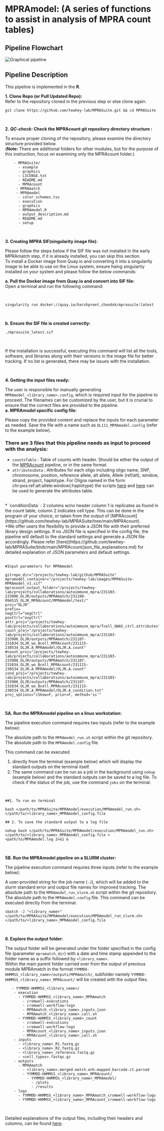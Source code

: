 # MPRAmodel: (A series of functions to assist in analysis of MPRA count tables)


## Pipeline Flowchart

![Graphical pipeline](./graphics/MPRAmodel_pipeline.svg)

## Pipeline Description

This pipeline is implemented in the **R**.


**1. Clone Repo (or Pull Updated Repo):**
<br>
Refer to the repository cloned in the previous step or else clone again.

```
git clone https://github.com/tewhey-lab/MPRASuite.git && cd MPRASuite
```
<br>

**2. **_QC-check:_** Check the MPRAcount git repository directory structure :**

To ensure proper cloning of the repository, please examine the directory structure provided below. <br>
(**Note:** There are additional folders for other modules, but for the purpose of this instruction, focus on examining only the MPRAcount folder.)
<br>

```
    - MPRASuite/  
      - example
      - graphics
      - LICENSE.txt
      - README.md
      - MPRAcount
     - MPRAmatch
     - MPRAmodel
      - color_schemes.tsv
      - execution
      - graphics
      - MPRAmodel.R
      - output_description.md
      - README.md
      - setup

```
<br>

**3. Creating MPRA SIF(singularity image file):**

Please follow the steps below if the SIF file was not installed in the early MPRAmatch step, if it is already installed, you can skip this section.
<br>
To install a Docker image from Quay.io and converting it into a singularity image to be able to use on the Linux system, ensure haing singularity installed on your system and please follow the below commands:

**a. Pull the Docker image from Quay.io and convert into SIF file:**
<br>
Open a terminal and run the following command:

<br>

```
singularity run docker://quay.io/harshpreet_chandok/mprasuite:latest
```
<br>

**b. Ensure the SIF file is created correctly:**
<br>
```
./mprasuite_latest.sif
```
<br>

If the installation is successful, executing this command will list all the tools, software, and libraries along with their versions in the image file for better tracking. If no list is generated, there may be issues with the installation.

<br>


**4.  Getting the input files ready:**

The user is responsible for manually generating ```MPRAmodel_<library_name>.config```, which is required input for the pipeline to proceed. The filenames can be customized by the user, but it is crucial to ensure that the correct files are provided to the pipeline.
<br>
**a.  MPRAmodel specific config file:**
<br>

Please copy the provided content and replace the inputs for each parameter as needed. Save the file with a name such as `OL111_MPRAmodel.config` (refer to the example below).
<br>
### There are 3 files that this pipeline needs as input to proceed with the analysis: <br>
   * `countsTable` : Table of counts with header. Should be either the output of the [MPRAcount](https://github.com/tewhey-lab/MPRASuite/tree/main/MPRAcount) pipeline, or in the same format. <br>
   * `attributesData` : Attributes for each oligo including oligo name, SNP, chromosome, position, reference allele, alt allele, Allele (ref/alt), window, strand, project, haplotype. For Oligos named in the form chr:pos:ref:alt:allele:window(:haplotype) the scripts [here](https://github.com/tewhey-lab/tag_analysis_WDL/blob/master/scripts/make_infile.py) and [here](https://github.com/tewhey-lab/tag_analysis_WDL/blob/master/scripts/make_attributes_oligo.pl) can be used to generate the attributes table.
<br>
   * `conditionData` : 2 columns w/no header column 1 is replicates as found in the count table, column 2 indicates cell type. This can be done in the program of your choice, or taken from the output of [MPRAcount](https://github.com/tewhey-lab/MPRASuite/tree/main/MPRAcount).


<br>
*We offer users the flexibility to provide a JSON file with their preferred library design settings. If no JSON file is specified in the config file, the pipeline will default to the standard settings and generate a JSON file accordingly. Please refer [here](https://github.com/tewhey-lab/MPRASuite/blob/main/MPRAcount/json_file_explanations.md) for detailed explanation of JSON parameters and default settings.
<br>
<br>


```
#Input parameters for MPRAmodel

gitrepo_dir="/projects/tewhey-lab/github/MPRASuite"
mpramodel_container="/projects/tewhey-lab/images/MPRASuite-MPRAmodel_v1.sif"
mpracount_output_folder="/projects/tewhey-lab/projects/collaborations/autoimmune_mpra/231103-233906_OLJR/outputs/MPRAmatch/231108-094515_OLJR_MPRAcount/MPRAmodel/test/"
proj="OLJR"
prefix=
negCtrl="negCtrl"
posCtrl="expCtrl"
attr_proj="/projects/tewhey-lab/projects/collaborations/autoimmune_mpra/Tcell_GWAS_ctrl.attributes"
count_proj="/projects/tewhey-lab/projects/collaborations/autoimmune_mpra/231103-233906_OLJR/outputs/MPRAmatch/231107-231034_OLJR_wo_Bcell_MPRAcount/231115-230534_OLJR.A_MPRAmodel/OLJR.A.count"
#count_proj="/projects/tewhey-lab/projects/collaborations/autoimmune_mpra/231103-233906_OLJR/outputs/MPRAmatch/231107-231034_OLJR_wo_Bcell_MPRAcount/231115-230534_OLJR.A_MPRAmodel/OLJR.A.count"
cond_proj="/projects/tewhey-lab/projects/collaborations/autoimmune_mpra/231103-233906_OLJR/outputs/MPRAmatch/231107-231034_OLJR_wo_Bcell_MPRAcount/231115-230534_OLJR.A_MPRAmodel/OLJR.A_condition.txt"
proj_options="cSkew=F, prior=F, method='ss'"

```
<br>

**5A. Run the MPRAmodel pipeline on a linux workstation:**

The pipeline execution command requires two inputs (refer to the example below):

The absolute path to the ```MPRAmodel_run.sh``` script within the git repository.
The absolute path to the ```MPRAmodel.config``` file. 

This command can be executed <br>
1. directly from the terminal (example below) which will display the standard outputs on the terminal itself.
2. The same command can be run as a job in the background using ```nohup``` (example below) and the standard outputs can be saved to a log file. To check if the status of the job, use the command ```jobs``` on the terminal.
<br>

```
##1. To run on terminal

bash </path/to/MPRASuite/MPRAmodel/execution/MPRAmodel_run.sh> </path/to/<library_name>_MPRAmodel_config.file

## 2. To save the standard output to a log file

nohup bash </path/to/MPRASuite/MPRAmodel/execution/MPRAmodel_run.sh> </path/to/<library_name>_MPRAmodel_config.file > <path/to/MPRAmodel.log 2>&1 &

```
<br>
 

**5B. Run the MPRAmodel pipeline on a SLURM cluster:**

The pipeline execution command requires three inputs (refer to the example below):

A user-provided string for the job name (```-J```), which will be added to the slurm standard error and output file names for improved tracking.
The absolute path to the ```MPRAmodel_run_slurm.sh``` script within the git repository.
The absolute path to the ```MPRAmodel.config``` file. 
This command can be executed directly from the terminal.

```
sbatch -J "<library_name>" </path/to/MPRASuite/MPRAmodel/execution/MPRAmodel_run_slurm.sh> </path/to/<library_name>_MPRAmodel_config.file
```
<br>

**6. Explore the output folder:**

The output folder will be generated under the folder specified in the config file (parameter ```mpramatch_dir```) with a date and time stamp appended to the folder name as a suffix followed by ```<library_name>```. <br>
Within the main parent folder carried over from the output of previous module MPRAmatch in the format `YYMMDD-HHMMSS_<library_name>/outputs/MPRAmatch/`, subfolder namely `YYMMDD-HHMMSS_<library_name>_MPRAcount/` will be created with the output files.
<br>

```
   - YYMMDD-HHMMSS_<library_name>/
    - execution
      - YYMMDD-HHMMSS_<library_name>_MPRAmatch
        - cromwell-executions
        - cromwell-workflow-logs
        - MPRAmatch_<library_name>_inputs.json
        - MPRAmatch_<library_name>_call.sh
      - YYMMDD-HHMMSS_<library_name>_count
        - cromwell-executions
        - cromwell-workflow-logs
        - MPRAcount_<library_name>_inputs.json
        - MPRAcount_<library_name>_call.sh
    - inputs
      - <library_name>_R1.fastq.gz
      - <library_name>_R2.fastq.gz
      - <library_name>_reference.fastq.gz
      - <cell_types>.fastqs.gz
    - outputs
      - MPRAmatch
        - <library_name>.merged.match.enh.mapped.barcode.ct.parsed
        - YYMMDD-HHMMSS_<library_name>_MPRAcount/
          - YYMMDD-HHMMSS_<library_name>_MPRAmodel/
            - /plots
            - /results
    - logs
      - YYMMDD-HHMMSS_<library_name>_MPRAmatch_cromwell-workflow-logs
      - YYMMDD-HHMMSS_<library_name>_MPRAcount_cromwell-workflow-logs

```
<br>

Detailed explanations of the output files, including their headers and columns, can be found [here](https://github.com/tewhey-lab/MPRASuite/blob/main/MPRAmodel/output_file_explanations.md).

